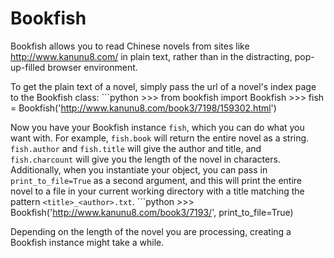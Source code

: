 # Bookfish

Bookfish allows you to read Chinese novels from sites like http://www.kanunu8.com/ in plain text, rather than in the distracting, pop-up-filled browser environment.

To get the plain text of a novel, simply pass the url of a novel's index page to the Bookfish class:
    ```python
    >>> from bookfish import Bookfish
    >>> fish = Bookfish('http://www.kanunu8.com/book3/7198/159302.html')

Now you have your Bookfish instance `fish`, which you can do what you want with.
For example, `fish.book` will return the entire novel as a string. `fish.author` and `fish.title` will give the author and title, and `fish.charcount` will give you the length of the novel in characters. Additionally, when you instantiate your object, you can pass in `print_to_file=True` as a second argument, and this will print the entire novel to a file in your current working directory with a title matching the pattern `<title>_<author>.txt`. 
    ```python
    >>> Bookfish('http://www.kanunu8.com/book3/7193/', print_to_file=True)

Depending on the length of the novel you are processing, creating a Bookfish instance might take a while.
